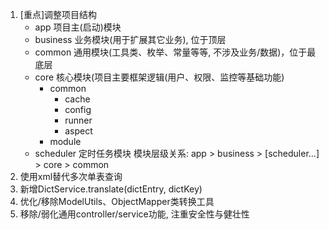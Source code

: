 1. [重点]调整项目结构
    * app 项目主(启动)模块
    * business 业务模块(用于扩展其它业务), 位于顶层
    * common 通用模块(工具类、枚举、常量等等, 不涉及业务/数据)，位于最底层
    * core 核心模块(项目主要框架逻辑(用户、权限、监控等基础功能)
        - common
            - cache
            - config
            - runner
            - aspect
        - module
    * scheduler 定时任务模块
      模块层级关系: app > business > [scheduler...] > core > common
2. 使用xml替代多次单表查询
3. 新增DictService.translate(dictEntry, dictKey)
4. 优化/移除ModelUtils、ObjectMapper类转换工具
5. 移除/弱化通用controller/service功能, 注重安全性与健壮性